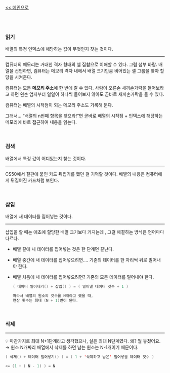 [<< 메인으로](https://github.com/AtomicLiquors/Algorithm_Wiki_Chb)

&nbsp;  
&nbsp;  

### 읽기

배열의 특정 인덱스에 해당하는 값이 무엇인지 찾는 것이다.

---

컴퓨터의 메모리는 거대한 격자 형태의 셀 집합으로 이해할 수 있다.
그림 첨부 바람.
배열을 선언하면, 컴퓨터는 메모리 격자 내에서 배열 크기만큼 비어있는 셀 그룹을 찾아 할당을 시켜준다.

컴퓨터는 모든 **메모리 주소**에 한 번에 갈 수 있다.
사람이 오른손 새끼손가락을 들어보라고 하면 왼손 엄지부터 일일이 하나씩 들어보지 않아도 
곧바로 새끼손가락을 들 수 있다. 



컴퓨터는 배열의 시작점이 되는 메모리 주소도 기록해 둔다.

그래서... “배열의 n번째 항목을 찾으라!”면 
곧바로 배열의 시작점 + 인덱스에 해당하는 메모리에 바로 접근하여 내용을 읽는다.

&nbsp;  
### 검색

배열에서 특정 값이 어디있는지 찾는 것이다.

---

CS50에서 칠판에 붙인 카드 뒤집기를 했던 걸 기억할 것이다.
배열의 내용은 컴퓨터에게 뒤집어진 카드처럼 보인다.

&nbsp;  
### 삽입

배열에 새 데이터를 집어넣는 것이다.

---

삽입을 할 때는 애초에 할당한 배열 크기보다 커지는데 ,
그걸 해결하는 방식은 언어마다 다르다.

- 배열 끝에 새 데이터를 집어넣는 것은 한 단계면 끝난다.
- 배열 중간에 새 데이터를 집어넣으려면.... 기존의 데이터를 한 자리씩 뒤로 밀어내야 한다.
- 배열 처음에 새 데이터를 집어넣으려면? 기존의 모든 데이터를 밀어내야 한다.
    
    ```java
    ( 데이터 밀어내기() + 삽입() ) = ( 밀어낼 데이터 갯수 + 1 )
    
    따라서 배열의 원소의 갯수롤 N개라고 했을 때, 
    연산 횟수는 최대 (N + 1)번이 된다.
    ```
    

&nbsp;  
### 삭제

---

<aside>
💡 마찬가지로 최대 N+1단계라고 생각했으나, 실은 최대 N단계였다. 왜? 뭘 놓쳤어요.
→ 원소 N개짜리 배열에서 삭제를 하면 남는 원소는 N-1개이기 때문이다.

</aside>

```java
( 삭제() + 데이터 밀어넣기() ) = ( 1 + '삭제하고 남은' 밀어넣을 데이터 갯수 )

<= (1 + ( N - 1) ) = N
```